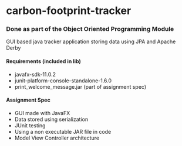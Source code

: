 # carbon-footprint-tracker

### Done as part of the Object Oriented Programming Module

GUI based java tracker application storing data using JPA and Apache Derby

#### Requirements (included in lib)
* javafx-sdk-11.0.2
* junit-platform-console-standalone-1.6.0
* print_welcome_message.jar (part of assignment spec)

#### Assignment Spec

* GUI made with JavaFX
* Data stored using serialization
* JUnit testing
* Using a non executable JAR file in code
* Model View Controller architecture
